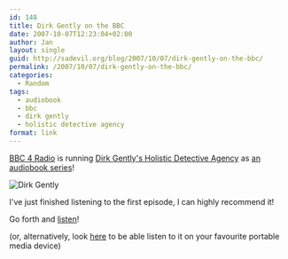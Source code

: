 ```yaml
---
id: 148
title: Dirk Gently on the BBC
date: 2007-10-07T12:23:04+02:00
author: Jan
layout: single
guid: http://sadevil.org/blog/2007/10/07/dirk-gently-on-the-bbc/
permalink: /2007/10/07/dirk-gently-on-the-bbc/
categories:
  - Random
tags:
  - audiobook
  - bbc
  - dirk gently
  - holistic detective agency
format: link
---
```

[BBC 4 Radio](http://www.bbc.co.uk/radio4/) is running [Dirk Gently's Holistic Detective Agency](http://en.wikipedia.org/wiki/Dirk_Gently's_Holistic_Detective_Agency) as [an audiobook series](http://www.bbc.co.uk/radio4/dirkgently/)!

![Dirk Gently](https://upload.wikimedia.org/wikipedia/en/5/59/Dirk_Gently_UK_front_cover.jpg)

I've just finished listening to the first episode, I can highly recommend it!

Go forth and [listen](http://www.bbc.co.uk/radio/aod/radio4_aod.shtml?radio4/dirkgently)!  
  
(or, alternatively, look [here](http://www.m0interactive.com/archives/2007/07/12/how_to_rip_real_media_rtsp_streams_from_the_web_to_mp3_using_mplayer.html) to be able listen to it on your favourite portable media device)